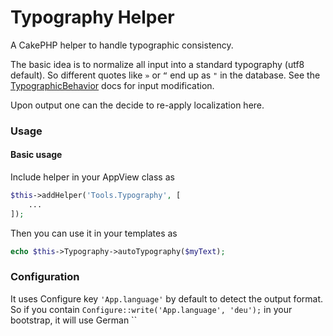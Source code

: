 # Typography Helper

A CakePHP helper to handle typographic consistency.

The basic idea is to normalize all input into a standard typography (utf8 default).
So different quotes like `»` or `“` end up as `"` in the database.
See the [TypographicBehavior](/docs/Behavior/Typographic.md) docs for input modification.

Upon output one can the decide to re-apply localization here.

### Usage

#### Basic usage
Include helper in your AppView class as
```php
$this->addHelper('Tools.Typography', [
	...
]);
```

Then you can use it in your templates as
```php
echo $this->Typography->autoTypography($myText);
```

### Configuration

It uses Configure key `'App.language'` by default to detect the output format.
So if you contain `Configure::write('App.language', 'deu');` in your bootstrap, it will use German ``



